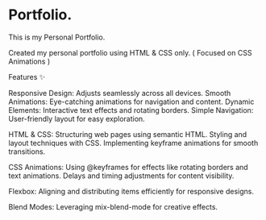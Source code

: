 # Portfolio.
This is my Personal Portfolio.

Created my personal portfolio using HTML & CSS only.
( Focused on CSS Animations )

Features ✨

Responsive Design: Adjusts seamlessly across all devices.
Smooth Animations: Eye-catching animations for navigation and content.
Dynamic Elements: Interactive text effects and rotating borders.
Simple Navigation: User-friendly layout for easy exploration.


HTML & CSS:
Structuring web pages using semantic HTML.
Styling and layout techniques with CSS.
Implementing keyframe animations for smooth transitions.


CSS Animations:
Using @keyframes for effects like rotating borders and text animations.
Delays and timing adjustments for content visibility.


Flexbox:
Aligning and distributing items efficiently for responsive designs.


Blend Modes:
Leveraging mix-blend-mode for creative effects.

